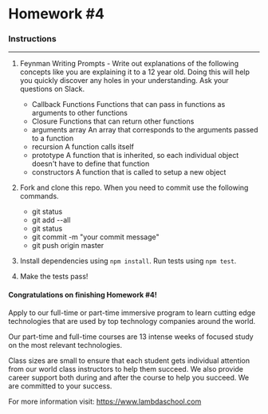 # Homework #4

### Instructions
---
1. Feynman Writing Prompts - Write out explanations of the following concepts like you are explaining it to a 12 year old.  Doing this will help you quickly discover any holes in your understanding.  Ask your questions on Slack.

	* Callback Functions
	Functions that can pass in functions as arguments to other functions
	* Closure
	Functions that can return other functions
	* arguments array
	An array that corresponds to the arguments passed to a function
	* recursion
	A function calls itself
	* prototype
	A function that is inherited, so each individual object doesn't have to define that function
	* constructors
	A function that is called to setup a new object


2. Fork and clone this repo.  When you need to commit use the following commands.

	* git status
	* git add --all
	* git status
	* git commit -m "your commit message"
	* git push origin master

3. Install dependencies using `npm install`.  Run tests using `npm test`.

4. Make the tests pass!



#### Congratulations on finishing Homework #4!
Apply to our full-time or part-time immersive program to learn cutting edge technologies that are used by top technology companies around the world.

Our part-time and full-time courses are 13 intense weeks of focused study on the most relevant technologies.  

Class sizes are small to ensure that each student gets individual attention from our world class instructors to help them succeed.  We also provide career support both during and after the course to help you succeed.  We are committed to your success.

For more information visit: https://www.lambdaschool.com
